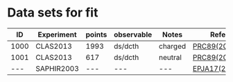 # Data sets for fit
|ID      |Experiment|points  |observable|Notes   |References|
|--------|--------|------|-----|------|--------|
|1000|CLAS2013|1993|ds/dcth|charged|[PRC89(2014)055208](https://inspirehep.net/record/1285225)|
|1001|CLAS2013|617 |ds/dcth|neutral|[PRC89(2014)055208](https://inspirehep.net/record/1285225)|
|---|SAPHIR2003|---|---|---|[EPJA17(2003)269](https://inspirehep.net/record/621792#)|
